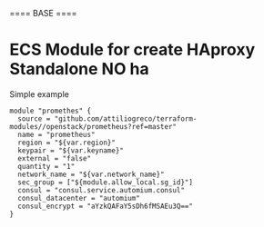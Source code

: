 ==== BASE ====
# ECS Module for create HAproxy Standalone NO ha

Simple example

```
module "promethes" {
  source = "github.com/attiliogreco/terraform-modules//openstack/prometheus?ref=master"
  name = "prometheus"
  region = "${var.region}"
  keypair = "${var.keyname}"
  external = "false"
  quantity = "1"
  network_name = "${var.network_name}"
  sec_group = ["${module.allow_local.sg_id}"]
  consul = "consul.service.automium.consul"
  consul_datacenter = "automium"
  consul_encrypt = "aYzkQAFaY5sDh6fMSAEu3Q=="
}

```
